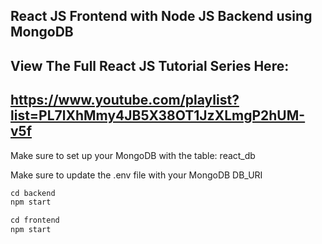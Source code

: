 ## React JS Frontend with Node JS Backend using MongoDB

## View The Full React JS Tutorial Series Here:
## https://www.youtube.com/playlist?list=PL7lXhMmy4JB5X38OT1JzXLmgP2hUM-v5f


Make sure to set up your MongoDB with the table: react_db

Make sure to update the .env file with your MongoDB DB_URI

```javascript
cd backend
npm start

cd frontend
npm start
```
